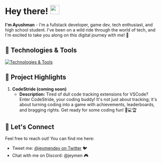 # Hey there! <img src="https://raw.githubusercontent.com/MartinHeinz/MartinHeinz/master/wave.gif" width="30px">

**I'm Ayushman** - I'm a fullstack developer, game dev, tech enthusiast, and high school student. I've been on a wild ride through the world of tech, and I'm excited to take you along on this digital journey with me! 🚀

## 🔧 Technologies & Tools

[![Technologies & Tools](https://skillicons.dev/icons?i=html,css,sass,js,react,jquery,nodejs,py,java,kotlin,c,cpp,arduino,ps,blender,replit,vscode&theme=dark)](https://skillicons.dev)

## 🌟 Project Highlights

1. **CodeStride (coming soon)**
   - **Description:** Tired of dull code tracking extensions for VSCode? Enter CodeStride, your coding buddy! It's not just about tracking; it's about turning coding into a game with achievements, leaderboards, and bragging rights. Get ready for some coding fun! 🚀💻🏆

## 📨 Let's Connect

Feel free to reach out! You can find me here:

- Tweet me: [@jeymendev on Twitter](https://twitter.com/jeymendev) 🐦
- Chat with me on Discord: @jeymen 🎮
